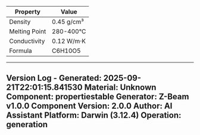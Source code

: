 | Property | Value |
|----------|-------|
| Density | 0.45 g/cm³ |
| Melting Point | 280-400°C |
| Conductivity | 0.12 W/m·K |
| Formula | C6H10O5 |


---
Version Log - Generated: 2025-09-21T22:01:15.841530
Material: Unknown
Component: propertiestable
Generator: Z-Beam v1.0.0
Component Version: 2.0.0
Author: AI Assistant
Platform: Darwin (3.12.4)
Operation: generation
---